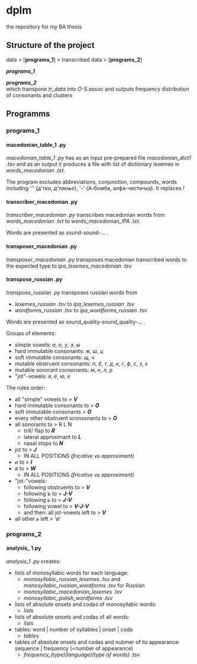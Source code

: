 # dplm
the repository for my BA thesis 

## Structure of the project 
data > [**programs_1**] > transcribed data > [**programs_2**] 

***programs_1*** 

***programs_2***  
which transpone *tr_data* into *O-S.assoc* and outputs frequency distribution of consonants and clusters

## Programms 

### programs_1 
#### macedonian_table_1 .py 
*macedonian_table_1 .py* has as an input pre-prepared file *macedonian_dict1 .tsv* and as an output it produces a file with list of dictionary lexemes in *words_macedonian .txt*. 

The program excludes abbreviations, conjunction, compounds, words including '’' (*д’тка*, *д’такње*), '-' (А-бомба, алфа-честичка). It replaces *!* 

#### transcriber_macedonian .py 
*transcriber_macedonian .py* transcribes macedonian words from *words_macedonian .txt* to *words_macedonian_IPA .txt*. 

Words are presented as sound-sound-... . 

#### transposer_macedonian .py 
*transposer_macedonian .py* transposes macedonian transcribed words to the expected type to *ipa_lexemes_macedonian .tsv*


#### transpose_russian .py 
*transpose_russian .py* transposes russian words from 
- *lexemes_russian .tsv* to *ipa_lexemes_russian .tsv* 
- *wordforms_russian .tsv* to *ipa_wordforms_russian .tsv*

Words are presented as sound_quality-sound_quality-... . 

Groups of elements: 
- simple vowels: *а*, *о*, *у*, *э*, *ы* 
- hard immutable consonants: *ж*, *ш*, *ц* 
- soft immutable consonants: *щ*, *ч* 
- mutable obstruent consonants: *п*, *б*, *т*, *д*, *к*, *г*, *ф*, *с*, *з*, *х* 
- mutable sonorant consonants: *м*, *н*, *л*, *р* 
- "jot"-vowels: *я*, *ё*, *ю*, *е*

The rules order: 
- all "simple" vowels to > ***V*** 
- hard immutable consonants to > ***O*** 
- soft immutable consonants > ***O*** 
- every other obstruent sconsonants to > ***O*** 
- all sonorants to > R L N 
  - trill/ flap to ***R***
  - lateral approximant to ***L*** 
  - nasal stops to ***N*** 
- jot to > ***J*** 
    - IN ALL POSITIONS *(fricative vs approximant)* 
- *и* to > ***I*** 
- *в* to > ***W*** 
    - IN ALL POSITIONS *(fricative vs approximant)* 
- "jot-"vowels: 
  - following obstruents to > ***V*** 
  - following *ъ* to > ***J-V*** 
  - following *ь* to > ***J-V***
  - following vowel to > ***V-J-V*** 
  - and then: all jot-vowels left to > ***V*** 
- all other *ь* left > 'ø' 



### programs_2 
#### analysis_ 1.py 
*analysis_1 .py* creates: 
- lists of monosyllabic words for each language: 
  - *monosyllabic_russian_lexemes .tsv* and *monosyllabic_russian_wordforms .tsv* for Russian 
  - *monosyllabic_macedonian_lexemes .tsv* 
  - *monosyllabic_polish_wordforms .tsv* 
- lists of absolute onsets and codas of monosyllabic words: 
  - *lists*
- lists of absolute onsets and codas of all words: 
  - *lists*
- tables: word | number of syllables | onset | coda 
  - *tables* 
- tables of absolute onsets and codas and nubmer of its appearance: sequence | frequency (=number of appearance) 
  - *frequency_(type)_(language)_(type of words) .tsv*







